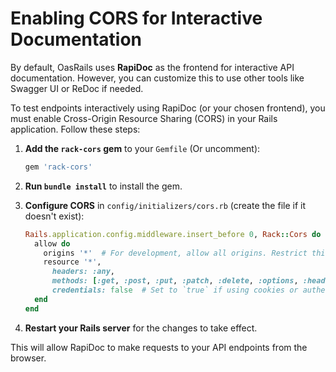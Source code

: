 # Enabling CORS for Interactive Documentation

By default, OasRails uses **RapiDoc** as the frontend for interactive API documentation. However, you can customize this to use other tools like Swagger UI or ReDoc if needed.

To test endpoints interactively using RapiDoc (or your chosen frontend), you must enable Cross-Origin Resource Sharing (CORS) in your Rails application. Follow these steps:

1. **Add the `rack-cors` gem** to your `Gemfile` (Or uncomment):

   ```ruby
   gem 'rack-cors'
   ```

2. **Run `bundle install`** to install the gem.

3. **Configure CORS** in `config/initializers/cors.rb` (create the file if it doesn't exist):

   ```ruby
   Rails.application.config.middleware.insert_before 0, Rack::Cors do
     allow do
       origins '*'  # For development, allow all origins. Restrict this in production.
       resource '*',
         headers: :any,
         methods: [:get, :post, :put, :patch, :delete, :options, :head],
         credentials: false  # Set to `true` if using cookies or authentication headers.
     end
   end
   ```

4. **Restart your Rails server** for the changes to take effect.

This will allow RapiDoc to make requests to your API endpoints from the browser.
